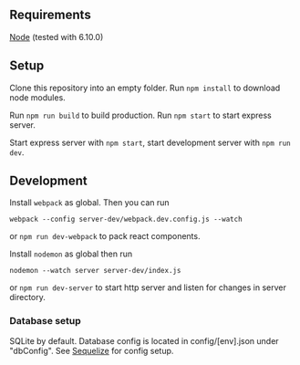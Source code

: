 ## Requirements
[Node](https://nodejs.org/en/) (tested with 6.10.0)

## Setup
Clone this repository into an empty folder. Run ``npm install`` to download node modules. 

Run ``npm run build`` to build production. Run ``npm start`` to start express server.

Start express server with ``npm start``, start development server with ``npm run dev``. 

## Development
Install ``webpack`` as global. Then you can run 
```
webpack --config server-dev/webpack.dev.config.js --watch
``` 
or ``npm run dev-webpack`` to pack react components. 

Install ``nodemon`` as global then run
```
nodemon --watch server server-dev/index.js
```
or ``npm run dev-server`` to start http server and listen for changes in server directory.

### Database setup
SQLite by default. Database config is located in config/\[env\].json under "dbConfig". See [Sequelize](http://docs.sequelizejs.com/en/v3/) for config setup.
